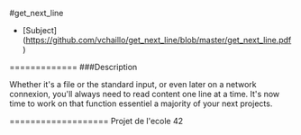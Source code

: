#get_next_line

* [Subject] (https://github.com/vchaillo/get_next_line/blob/master/get_next_line.pdf)

=============
###Description

Whether it's a file or the standard input, or even later on a network connexion, you'll always need to read content one line at a time. It's now time to work on that function essentiel a majority of your next projects.

===================
Projet de l'ecole 42
